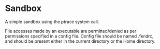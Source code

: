 # Sandbox
A simple sandbox using the ptrace system call.

File accesses made by an executable are permitted/denied as per permissions specified in a config file.
Config file should be named .fendrc, and should be present either in the current directory or the Home directory.
